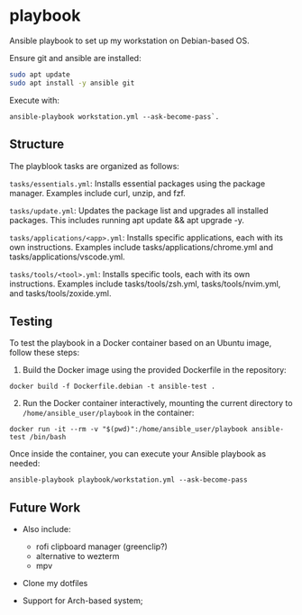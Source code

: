 # playbook

Ansible playbook to set up my workstation on Debian-based OS.

Ensure git and ansible are installed:
```bash
sudo apt update
sudo apt install -y ansible git
```

Execute with:
```
ansible-playbook workstation.yml --ask-become-pass`.
```

## Structure
The playblook tasks are organized as follows:

`tasks/essentials.yml`: Installs essential packages using the package manager. Examples include curl, unzip, and fzf.

`tasks/update.yml`: Updates the package list and upgrades all installed packages. This includes running apt update && apt upgrade -y.

`tasks/applications/<app>.yml`: Installs specific applications, each with its own instructions. Examples include tasks/applications/chrome.yml and tasks/applications/vscode.yml.

`tasks/tools/<tool>.yml`: Installs specific tools, each with its own instructions. Examples include tasks/tools/zsh.yml, tasks/tools/nvim.yml, and tasks/tools/zoxide.yml.


## Testing

To test the playbook in a Docker container based on an Ubuntu image, follow these steps:

1. Build the Docker image using the provided Dockerfile in the repository:
```
docker build -f Dockerfile.debian -t ansible-test .
```

2. Run the Docker container interactively, mounting the current directory to `/home/ansible_user/playbook` in the container:
```
docker run -it --rm -v "$(pwd)":/home/ansible_user/playbook ansible-test /bin/bash
```

Once inside the container, you can execute your Ansible playbook as needed:
```
ansible-playbook playbook/workstation.yml --ask-become-pass
```

## Future Work

- Also include:
  - rofi clipboard manager (greenclip?)
  - alternative to wezterm
  - mpv

- Clone my dotfiles
- Support for Arch-based system;

